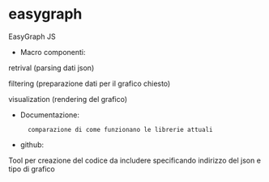 # easygraph
EasyGraph JS


- Macro componenti:

retrival  (parsing dati json)

filtering (preparazione dati per il grafico chiesto)

visualization (rendering del grafico)

- Documentazione:

        comparazione di come funzionano le librerie attuali
        
        
        

- github:

Tool per creazione del codice da includere specificando indirizzo del json e tipo di grafico
